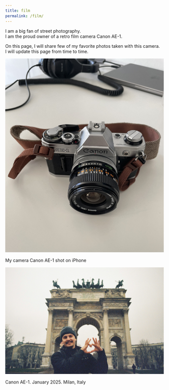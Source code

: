 ```yaml
---
title: film
permalink: /film/
---
```


I am a big fan of street photography.  
I am the proud owner of a retro film camera Canon AE-1.

On this page, I will share few of my favorite photos taken with this camera.  
I will update this page from time to time.  

![alt](/img/film/IMG_9919.jpg)
<figcaption>My camera Canon AE-1 shot on iPhone</figcaption>


![alt](/img/film/000022.JPG)
<figcaption>Canon AE-1. January 2025. Milan, Italy</figcaption>